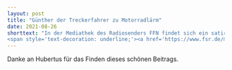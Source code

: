 ```yaml
---
layout: post
title: "Günther der Treckerfahrer zu Motorradlärm"
date: 2021-08-26
shorttext: "In der Mediathek des Radiosenders FFN findet sich ein satirisches und zugleich treffendes Statement von 'Günther dem Treckerfahrer', der das Problem Motorradlärm auf den Punkt bringt. Einfach 
<span style='text-decoration: underline;'><a href='https://www.fsr.de/media/listen.php?id=11445' target='blank'>hier</a></span> klicken um den Beitrag anzuhören."
---
```


Danke an Hubertus für das Finden dieses schönen Beitrags.